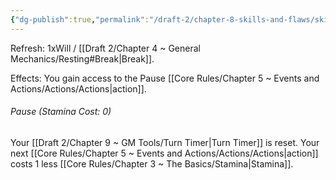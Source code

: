 ```yaml
---
{"dg-publish":true,"permalink":"/draft-2/chapter-8-skills-and-flaws/skill-list/will/rank-1/pause/"}
---
```


Refresh: 1xWill / [[Draft 2/Chapter 4 ~ General Mechanics/Resting#Break\|Break]].

Effects:
You gain access to the Pause [[Core Rules/Chapter 5 ~ Events and Actions/Actions/Actions\|action]].

###### Pause (Stamina Cost: 0)
Your [[Draft 2/Chapter 9 ~ GM Tools/Turn Timer\|Turn Timer]] is reset.
Your next [[Core Rules/Chapter 5 ~ Events and Actions/Actions/Actions\|action]] costs 1 less [[Core Rules/Chapter 3 ~ The Basics/Stamina\|Stamina]].